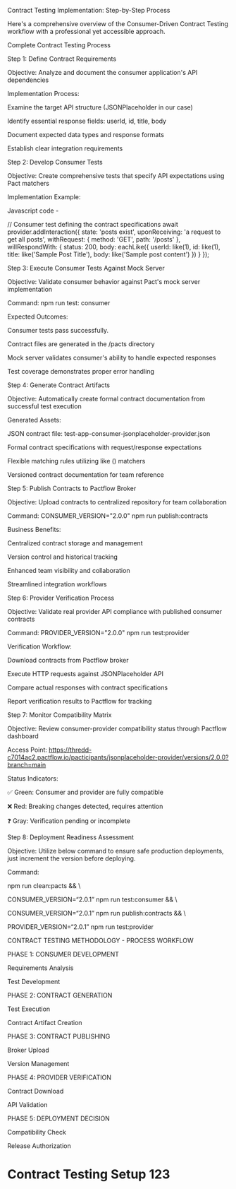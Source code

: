 Contract Testing Implementation: Step-by-Step Process 

Here's a comprehensive overview of the Consumer-Driven Contract Testing workflow with a professional yet accessible approach. 

Complete Contract Testing Process 

Step 1: Define Contract Requirements 

Objective: Analyze and document the consumer application's API dependencies 

Implementation Process: 

Examine the target API structure (JSONPlaceholder in our case) 

Identify essential response fields: userId, id, title, body 

Document expected data types and response formats 

Establish clear integration requirements 

Step 2: Develop Consumer Tests 

Objective: Create comprehensive tests that specify API expectations using Pact matchers 

Implementation Example: 

Javascript code -  

// Consumer test defining the contract specifications 
await provider.addInteraction({ 
 state: 'posts exist', 
 uponReceiving: 'a request to get all posts', 
 withRequest: { method: 'GET', path: '/posts' }, 
 willRespondWith: { 
   status: 200, 
   body: eachLike({ 
     userId: like(1), 
     id: like(1),  
     title: like('Sample Post Title'), 
     body: like('Sample post content') 
   }) 
 } 
}); 
 

Step 3: Execute Consumer Tests Against Mock Server 

Objective: Validate consumer behavior against Pact's mock server implementation 

Command: npm run test: consumer 

Expected Outcomes: 

Consumer tests pass successfully. 

Contract files are generated in the /pacts directory 

Mock server validates consumer's ability to handle expected responses 

Test coverage demonstrates proper error handling 

Step 4: Generate Contract Artifacts 

Objective: Automatically create formal contract documentation from successful test execution 

Generated Assets: 

JSON contract file: test-app-consumer-jsonplaceholder-provider.json 

Formal contract specifications with request/response expectations 

Flexible matching rules utilizing like () matchers 

Versioned contract documentation for team reference 

Step 5: Publish Contracts to Pactflow Broker 

Objective: Upload contracts to centralized repository for team collaboration 

Command: CONSUMER_VERSION="2.0.0" npm run publish:contracts 

Business Benefits: 

Centralized contract storage and management 

Version control and historical tracking 

Enhanced team visibility and collaboration 

Streamlined integration workflows 

Step 6: Provider Verification Process 

Objective: Validate real provider API compliance with published consumer contracts 

Command: PROVIDER_VERSION="2.0.0" npm run test:provider 

Verification Workflow: 

Download contracts from Pactflow broker 

Execute HTTP requests against JSONPlaceholder API 

Compare actual responses with contract specifications 

Report verification results to Pactflow for tracking 

Step 7: Monitor Compatibility Matrix 

Objective: Review consumer-provider compatibility status through Pactflow dashboard 

Access Point: https://thredd-c7014ac2.pactflow.io/pacticipants/jsonplaceholder-provider/versions/2.0.0?branch=main 

Status Indicators: 

✅ Green: Consumer and provider are fully compatible 

❌ Red: Breaking changes detected, requires attention 

❓ Gray: Verification pending or incomplete 

Step 8: Deployment Readiness Assessment 

Objective: Utilize below command to ensure safe production deployments, just increment the version before deploying. 

Command: 

 

npm run clean:pacts && \ 

CONSUMER_VERSION=“2.0.1” npm run test:consumer && \ 

CONSUMER_VERSION=“2.0.1” npm run publish:contracts && \ 

PROVIDER_VERSION=“2.0.1” npm run test:provider 
 

CONTRACT TESTING METHODOLOGY - PROCESS WORKFLOW 

PHASE 1: CONSUMER DEVELOPMENT 

Requirements Analysis 

Test Development 

PHASE 2: CONTRACT GENERATION 

Test Execution 

Contract Artifact Creation 

PHASE 3: CONTRACT PUBLISHING 

Broker Upload 

Version Management 

PHASE 4: PROVIDER VERIFICATION 

Contract Download 

API Validation 

PHASE 5: DEPLOYMENT DECISION 

Compatibility Check 

Release Authorization 

 
# Contract Testing Setup 123
